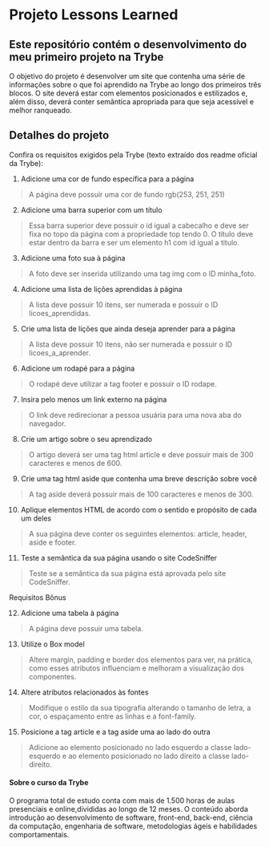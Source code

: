# Projeto Lessons Learned
## Este repositório contém o desenvolvimento do meu primeiro projeto na Trybe

O objetivo do projeto é desenvolver um site que contenha uma série de informações sobre o que foi aprendido na Trybe ao longo dos primeiros três blocos. O  site deverá estar com elementos posicionados e estilizados e, além disso, deverá conter semântica apropriada para que seja acessível e melhor ranqueado.

## Detalhes do projeto

Confira os requisitos exigidos pela Trybe (texto extraído dos readme oficial da Trybe):

1. Adicione uma cor de fundo específica para a página

> A página deve possuir uma cor de fundo rgb(253, 251, 251)

2. Adicione uma barra superior com um título

> Essa barra superior deve possuir o id igual a cabecalho e deve ser fixa no topo da página com a propriedade top tendo 0. O título deve estar dentro da barra e ser um elemento h1 com id igual a titulo.

3. Adicione uma foto sua à página

> A foto deve ser inserida utilizando uma tag img com o ID minha_foto.

4. Adicione uma lista de lições aprendidas à página

> A lista deve possuir 10 itens, ser numerada e possuir o ID licoes_aprendidas.

5. Crie uma lista de lições que ainda deseja aprender para a página

> A lista deve possuir 10 itens, não ser numerada e possuir o ID licoes_a_aprender.

6. Adicione um rodapé para a página

> O rodapé deve utilizar a tag footer e possuir o ID rodape.

7. Insira pelo menos um link externo na página

> O link deve redirecionar a pessoa usuária para uma nova aba do navegador.

8. Crie um artigo sobre o seu aprendizado

> O artigo deverá ser uma tag html article e deve possuir mais de 300 caracteres e menos de 600.

9. Crie uma tag html aside que contenha uma breve descrição sobre você

> A tag aside deverá possuir mais de 100 caracteres e menos de 300.

10. Aplique elementos HTML de acordo com o sentido e propósito de cada um deles

> A sua página deve conter os seguintes elementos: article, header, aside e footer.

11. Teste a semântica da sua página usando o site CodeSniffer

> Teste se a semântica da sua página está aprovada pelo site CodeSniffer.

Requisitos Bônus

12. Adicione uma tabela à página

> A página deve possuir uma tabela.

13. Utilize o Box model

> Altere margin, padding e border dos elementos para ver, na prática, como esses atributos influenciam e melhoram a visualização dos componentes.

14. Altere atributos relacionados às fontes

> Modifique o estilo da sua tipografia alterando o tamanho de letra, a cor, o espaçamento entre as linhas e a font-family.

15. Posicione a tag article e a tag aside uma ao lado do outra

> Adicione ao elemento posicionado no lado esquerdo a classe lado-esquerdo e ao elemento posicionado no lado direito a classe lado-direito.


#### Sobre o curso da Trybe
O programa total de estudo conta com mais de 1.500 horas de aulas presenciais e online,divididas ao longo de 12 meses. O conteúdo aborda introdução ao desenvolvimento de software, front-end, back-end, ciência da computação, engenharia de software, metodologias ágeis e habilidades comportamentais.

